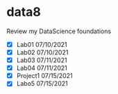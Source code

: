 # data8
Review my DataScience foundations
- [x] Lab01 07/10/2021
- [x] Lab02 07/10/2021
- [x] Lab03 07/11/2021
- [x] Lab04 07/11/2021
- [x] Project1 07/15/2021
- [x] Labo5 07/15/2021